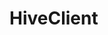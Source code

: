 # HiveClient

<!---
## Review Me

NOTE: HiveClientImpl.md[HiveClientImpl] is the only available `HiveClient` in Spark SQL.

`HiveClient` offers _safe_ variants of many methods that do not report exceptions when a relational entity is not found in a Hive metastore, e.g. <<getTableOption, getTableOption>> for <<getTable, getTable>>.

[[contract]]
[source, scala]
----
package org.apache.spark.sql.hive.client

trait HiveClient {
  // only required methods that have no implementation
  // FIXME List of the methods
  def alterPartitions(
      db: String,
      table: String,
      newParts: Seq[CatalogTablePartition]): Unit
  def getTableOption(dbName: String, tableName: String): Option[CatalogTable]
  def getPartitions(
      catalogTable: CatalogTable,
      partialSpec: Option[TablePartitionSpec] = None): Seq[CatalogTablePartition]
  def getPartitionsByFilter(
      catalogTable: CatalogTable,
      predicates: Seq[Expression]): Seq[CatalogTablePartition]
  def getPartitionOption(
      table: CatalogTable,
      spec: TablePartitionSpec): Option[CatalogTablePartition]
  def renamePartitions(
      db: String,
      table: String,
      specs: Seq[TablePartitionSpec],
      newSpecs: Seq[TablePartitionSpec]): Unit
}
----

.(Subset of) HiveClient Contract
[cols="1m,2",options="header",width="100%"]
|===
| Method
| Description

| alterPartitions
| [[alterPartitions]]

| `getPartitions`
a| [[getPartitions]]

[source, scala]
----
getPartitions(
  db: String,
  table: String,
  partialSpec: Option[TablePartitionSpec]): Seq[CatalogTablePartition]
getPartitions(
  catalogTable: CatalogTable,
  partialSpec: Option[TablePartitionSpec] = None): Seq[CatalogTablePartition]
----

Returns the [CatalogTablePartition](../CatalogTablePartition.md) of a table

Used exclusively when `HiveExternalCatalog` is requested to [list the partitions of a table](HiveExternalCatalog.md#listPartitions)

| getPartitionsByFilter
| [[getPartitionsByFilter]] Used when...FIXME

| getPartitionOption
| [[getPartitionOption]] Used when...FIXME

| getTableOption
a| [[getTableOption]]

[source, scala]
----
getTableOption(
  dbName: String,
  tableName: String): Option[CatalogTable]
----

Retrieves a table metadata from a Hive metastore

Used when `HiveClient` is requested for a <<getTable, table metadata>>

| renamePartitions
| [[renamePartitions]] Used when...FIXME

| version
| [[version]] Hive version

|===

=== [[getTable]] Retrieving Table Metadata From Hive Metastore -- `getTable` Method

[source, scala]
----
getTable(
  dbName: String,
  tableName: String): CatalogTable
----

`getTable` <<getTableOption, retrieves the table metadata from a Hive metastore>> if available or throws a `NoSuchTableException`.

`getTable` is used when:

* `HiveExternalCatalog` is requested for a [table metadata](HiveExternalCatalog.md#getRawTable)

* `HiveClient` is requested for <<getPartitionOption, getPartitionOption>> or <<getPartitions, getPartitions>>

* `HiveClientImpl` is requested for HiveClientImpl.md#renamePartitions[renamePartitions] or HiveClientImpl.md#alterPartitions[alterPartitions]
-->
